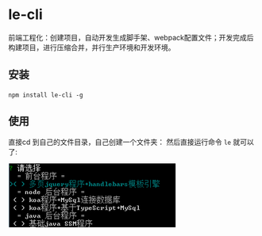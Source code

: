 # le-cli
前端工程化：创建项目，自动开发生成脚手架、webpack配置文件；开发完成后构建项目，进行压缩合并，并行生产环境和开发环境。


## 安装
`npm install le-cli -g`

## 使用
直接cd 到自己的文件目录，自己创建一个文件夹：
然后直接运行命令 `le` 就可以了:

![01](./static/img/01.png)


